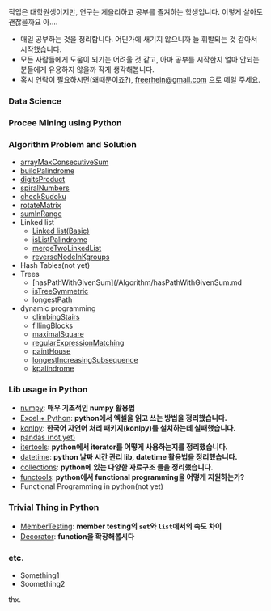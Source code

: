 직업은 대학원생이지만, 연구는 게을리하고 공부를 즐겨하는 학생입니다. 이렇게 살아도 괜찮을까요 아....
- 매일 공부하는 것을 정리합니다. 어딘가에 새기지 않으니까 늘 휘발되는 것 같아서 시작했습니다. 
- 모든 사람들에게 도움이 되기는 어려울 것 같고, 아마 공부를 시작한지 얼마 안되는 분들에게 유용하지 않을까 작게 생각해봅니다. 
- 혹시 연락이 필요하시면(왜때문이죠?), freerhein@gmail.com 으로 메일 주세요. 

### Data Science

### Procee Mining using Python

### Algorithm Problem and Solution

- [arrayMaxConsecutiveSum](/Algorithm/arrayMaxConsecutiveSum.md)
- [buildPalindrome](/Algorithm/buildPalindrome)
- [digitsProduct](/Algorithm/digitsProduct)
- [spiralNumbers](/Algorithm/spiralNumbers.md)
- [checkSudoku](/Algorithm/checkSudoku.md)
- [rotateMatrix](/Algorithm/rotateMatrix.md)
- [sumInRange](/Algorithm/sumInRange.md)
- Linked list
  - [Linked list(Basic)](/Algorithm/linkedListBasic.md)
  - [isListPalindrome](/Algorithm/linkedList_isListPalindrome.md)
  - [mergeTwoLinkedList](/Algorithm/mergeTwoLinkedLists.md)
  - [reverseNodeInKgroups](/Algorithm/reverseNodeInKGroups.md)
- Hash Tables(not yet)
- Trees
  - [hasPathWithGivenSum](/Algorithm/hasPathWithGivenSum.md
  - [isTreeSymmetric](/Algorithm/isTreeSymmetric.md)
  - [longestPath](/Algorithm/longestPath.md)
- dynamic programming
  - [climbingStairs](/Algorithm/climbingStairs.md)
  - [fillingBlocks](/Algorithm/fillingBlocks.md)
  - [maximalSquare](/Algorithm/maximalSquare.md)
  - [regularExpressionMatching](/Algorithm/regularExpressionMatching.md)
  - [paintHouse](/Algorithm/paintHouse.md)
  - [longestIncreasingSubsequence](/Algorithm/longestIncreasingSubsequence.md)
  - [kpalindrome](/Algorithm/kpalindrome.md)

### Lib usage in Python

- [numpy](/LibUsage/numpy_basic.md): **매우 기초적인 numpy 활용법**
- [Excel + Python](/LibUsage/excel_in_python.md): **python에서 엑셀을 읽고 쓰는 방법을 정리했습니다.**
- [konlpy](/LibUsage/konlpy(ing).md): **한국어 자연어 처리 패키지(konlpy)를 설치하는데 실패했습니다.**
- [pandas (not yet)]()
- [itertools](/LibUsage/itertools.md): **python에서 iterator를 어떻게 사용하는지를 정리했습니다.**
- [datetime](LibUsage/datetime.md): **python 날짜 시간 관리 lib, datetime 활용법을 정리했습니다.**
- [collections](LibUsage/collections.md): **python에 있는 다양한 자료구조 들을 정리했습니다.**
- [functools](LibUsage/functools.md): **python에서 functional programming을 어떻게 지원하는가?**
- Functional Programming in python(not yet)

### Trivial Thing in Python

- [MemberTesting](/TTiP/Python_membertesting.md): **member testing의 `set`와 `list`에서의 속도 차이**
- [Decorator](TTip/Python_decorator.md): **function을 확장해봅시다**

### etc.

- Something1
- Soomething2


thx. 
